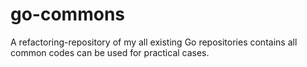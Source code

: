 # go-commons
A refactoring-repository of my all existing Go repositories contains all common codes can be used for practical cases.
